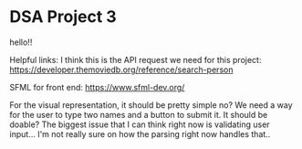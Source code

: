 # DSA Project 3

hello!!

Helpful links:
I think this is the API request we need for this project: https://developer.themoviedb.org/reference/search-person

SFML for front end: https://www.sfml-dev.org/ 

For the visual representation, it should be pretty simple no?
We need a way for the user to type two names and a button to submit it. It should be doable? 
The biggest issue that I can think right now is validating user input... I'm not really sure on how the parsing right now handles that..

